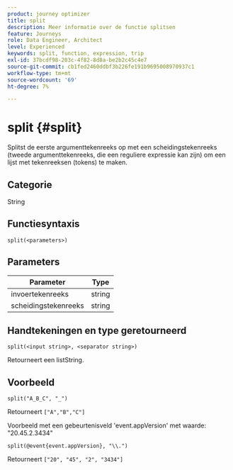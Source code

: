 ```yaml
---
product: journey optimizer
title: split
description: Meer informatie over de functie splitsen
feature: Journeys
role: Data Engineer, Architect
level: Experienced
keywords: split, function, expression, trip
exl-id: 37bcdf98-203c-4f82-8d8a-be2b2c45c4e7
source-git-commit: cb1fed2460ddbf3b226fe191b9695008970937c1
workflow-type: tm+mt
source-wordcount: '69'
ht-degree: 7%

---
```


# split {#split}

Splitst de eerste argumenttekenreeks op met een scheidingstekenreeks (tweede argumenttekenreeks, die een reguliere expressie kan zijn) om een lijst met tekenreeksen (tokens) te maken.

## Categorie

String

## Functiesyntaxis

`split(<parameters>)`

## Parameters

| Parameter | Type |
|-----------|------------------|
| invoertekenreeks | string |
| scheidingstekenreeks | string |

## Handtekeningen en type geretourneerd

`split(<input string>, <separator string>)`

Retourneert een listString.

## Voorbeeld

`split("A_B_C", "_")`

Retourneert `["A","B","C"]`

Voorbeeld met een gebeurtenisveld &#39;event.appVersion&#39; met waarde: &quot;20.45.2.3434&quot;

`split(@event{event.appVersion}, "\\.")`

Retourneert `["20", "45", "2", "3434"]`
